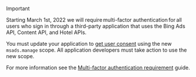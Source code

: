 > [!IMPORTANT]
> Starting March 1st, 2022 we will require multi-factor authentication for all users who sign in through a third-party application that uses the Bing Ads API, Content API, and Hotel APIs.
> 
> You must update your application to [get user consent](/advertising/guides/authentication-oauth-consent.md) using the new ```msads.manage``` scope. All application developers must take action to use the new scope.
>
> For more information see the [Multi-factor authentication requirement](/advertising/guides/authentication-oauth-mfa) guide. 
